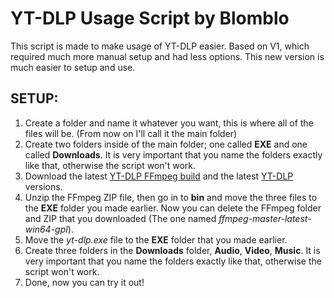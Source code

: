 # YT-DLP Usage Script by Blomblo
This script is made to make usage of YT-DLP easier. Based on V1, which required much more manual setup and had less options. This new version is much easier to setup and use.

## SETUP: 
1. Create a folder and name it whatever you want, this is where all of the files will be. (From now on I'll call it the main folder)
2. Create two folders inside of the main folder; one called **EXE** and one called **Downloads**. It is very important that you name the folders exactly like that, otherwise the script won't work.
3. Download the latest [YT-DLP FFmpeg build](https://github.com/yt-dlp/FFmpeg-Builds/releases/download/latest/ffmpeg-master-latest-win64-gpl.zip) and the latest [YT-DLP](https://github.com/yt-dlp/yt-dlp/releases/latest/download/yt-dlp.exe) versions.
4. Unzip the FFmpeg ZIP file, then go in to **bin** and move the three files to the **EXE** folder you made earlier. Now you can delete the FFmpeg folder and ZIP that you downloaded (The one named *ffmpeg-master-latest-win64-gpl*).
5. Move the *yt-dlp.exe* file to the **EXE** folder that you made earlier.
6. Create three folders in the **Downloads** folder, **Audio**, **Video**, **Music**. It is very important that you name the folders exactly like that, otherwise the script won't work.
7. Done, now you can try it out!
